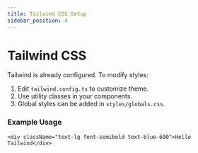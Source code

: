 ```yaml
---
title: Tailwind CSS Setup
sidebar_position: 4
---
```


# Tailwind CSS

Tailwind is already configured. To modify styles:

1. Edit `tailwind.config.ts` to customize theme.
2. Use utility classes in your components.
3. Global styles can be added in `styles/globals.css`.

### Example Usage

```tsx
<div className="text-lg font-semibold text-blue-600">Hello Tailwind</div>
```
